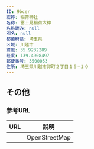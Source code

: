 ```yaml
---
ID: 9bcer
総称: 稲荷神社
名称: 冨士見稲荷大神
名称読み: null
別名: null
都道府県: 埼玉県
区域: 川越市
緯度: 35.9232289
経度: 139.4908497
郵便番号: 3500053
住所: 埼玉県川越市郭町２丁目１５−１０
---
```


## その他

### 参考URL

| URL | 説明          |
| --- | ------------- |
|     | OpenStreetMap |
